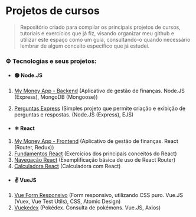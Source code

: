 # Projetos de cursos

> Repositório criado para compilar os principais projetos de cursos, tutoriais e exercícios que já fiz, visando organizar meu github e utilizar este espaço como um guia, consultando-o quando necessário lembrar de algum conceito específico que já estudei.

### ⚙️ Tecnologias e seus projetos:


- #### 🟢 Node.JS
1. [My Money App - Backend](https://github.com/ldsmaga/projetos-cursos/tree/main/my-money-app/backend) (Aplicativo de gestão de finanças. Node.JS (Express), MongoDB (Mongoose))

2. [Perguntas Express](https://github.com/ldsmaga/projetos-cursos/tree/main/perguntas-express) (Simples projeto que permite criação e exibição de perguntas e respostas. (Node.JS (Express), EJS)

- #### ⚛️ React
1. [My Money App - Frontend](https://github.com/ldsmaga/projetos-cursos/tree/main/my-money-app/frontend) (Aplicativo de gestão de finanças. React (Router, Redux))
2. [Fundamentos React](https://github.com/ldsmaga/projetos-cursos/tree/main/fundamentos-react) (Exercícios dos principais conceitos do React)
3. [Navegação React](https://github.com/ldsmaga/projetos-cursos/tree/main/navegacao-react) (Exemplificação básica de uso de React Router)
4. [Calculadora React](https://github.com/ldsmaga/projetos-cursos/tree/main/react-calculadora) (Calculadora com React)

- #### ✌️ VueJS

1. [Vue Form Responsivo](https://github.com/ldsmaga/projetos-cursos/tree/main/vue-form-responsivo) (Form responsivo, utilizando CSS puro. Vue.JS (Vuex, Vue Test Utils), CSS, Atomic Design)
2. [Vuekedex](https://github.com/ldsmaga/projetos-cursos/tree/main/vuekedex) (Pokédex. Consulta de pokémons. Vue.JS, Axios)
